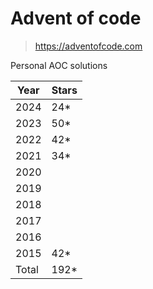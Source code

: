 # Advent of code

> https://adventofcode.com

Personal AOC solutions

| Year  | Stars
| ---   | ---
| 2024  |  24*
| 2023  |  50*
| 2022  |  42*
| 2021  |  34*
| 2020  |     
| 2019  |     
| 2018  |     
| 2017  |     
| 2016  |     
| 2015  |  42*
| Total | 192*
